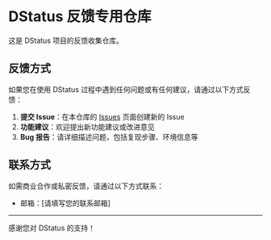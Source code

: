 # DStatus 反馈专用仓库

这是 DStatus 项目的反馈收集仓库。

## 反馈方式

如果您在使用 DStatus 过程中遇到任何问题或有任何建议，请通过以下方式反馈：

1. **提交 Issue**：在本仓库的 [Issues](https://github.com/fev125/dstatus_pro/issues) 页面创建新的 Issue
2. **功能建议**：欢迎提出新功能建议或改进意见
3. **Bug 报告**：请详细描述问题，包括复现步骤、环境信息等

## 联系方式

如需商业合作或私密反馈，请通过以下方式联系：

- 邮箱：[请填写您的联系邮箱]

---

感谢您对 DStatus 的支持！